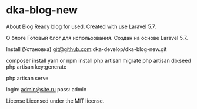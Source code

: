# dka-blog-new
About Blog
Ready blog for used. Created with use Laravel 5.7.

О блоге
Готовый блог для использования. Создан на основе Laravel 5.7.

Install (Установка)
git@github.com:dka-develop/dka-blog-new.git

composer install
yarn or npm install
php artisan migrate
php artisan db:seed
php artisan key:generate

php artisan serve

login: admin@site.ru
pass: admin

License
Licensed under the MIT license.
